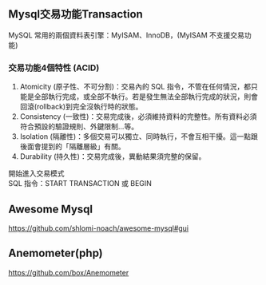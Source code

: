 ## Mysql交易功能Transaction  
  
MySQL 常用的兩個資料表引擎：MyISAM、InnoDB，(MyISAM 不支援交易功能)  
  
### 交易功能4個特性 (ACID)  

1.  Atomicity (原子性、不可分割)：交易內的 SQL 指令，不管在任何情況，都只能是全部執行完成，或全部不執行。若是發生無法全部執行完成的狀況，則會回滾(rollback)到完全沒執行時的狀態。
2.  Consistency (一致性)：交易完成後，必須維持資料的完整性。所有資料必須符合預設的驗證規則、外鍵限制...等。
3.  Isolation (隔離性)：多個交易可以獨立、同時執行，不會互相干擾。這一點跟後面會提到的「隔離層級」有關。
4.  Durability (持久性)：交易完成後，異動結果須完整的保留。  
  
開始進入交易模式  
SQL 指令：START TRANSACTION 或 BEGIN  

## Awesome Mysql  
https://github.com/shlomi-noach/awesome-mysql#gui

## Anemometer(php)  
https://github.com/box/Anemometer
